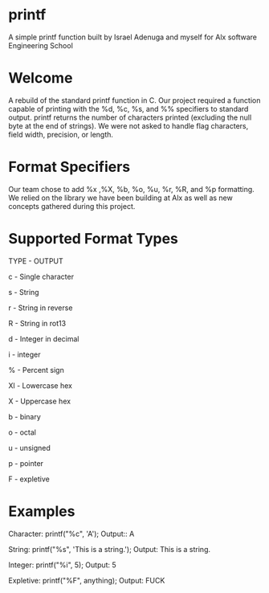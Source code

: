 # printf
 A simple printf function built by Israel Adenuga and myself for Alx software Engineering School

# Welcome

A rebuild of the standard printf function in C. Our project required a function capable of printing with the %d, %c, %s, and %% specifiers to standard output. printf returns the number of characters printed (excluding the null byte at the end of strings). We were not asked to handle flag characters, field width, precision, or length.


# Format Specifiers

Our team chose to add %x ,%X, %b, %o, %u, %r, %R, and %p formatting. We relied on the library we have been building at Alx as well as new concepts gathered during this project.

# Supported Format Types

 TYPE -	OUTPUT                                                                              

c	- Single character                                                                      

s	- String                                                                                

r	- String in reverse                                                                     

R	- String in rot13                                                                       

d	- Integer in decimal                                                                    

i	- integer                                                                               

%	- Percent sign                                                                          

Xl	- Lowercase hex                                                                         

X	- Uppercase hex                                                                         

b	- binary                                                                                

o	- octal                                                                                 

u	- unsigned                                                                              

p	- pointer                                                                               

F	- expletive


# Examples

Character: printf("%c", 'A'); Output:: A

String: printf("%s", 'This is a string.'); Output: This is a string.

Integer: printf("%i", 5); Output: 5

Expletive: printf("%F", anything); Output: FUCK
